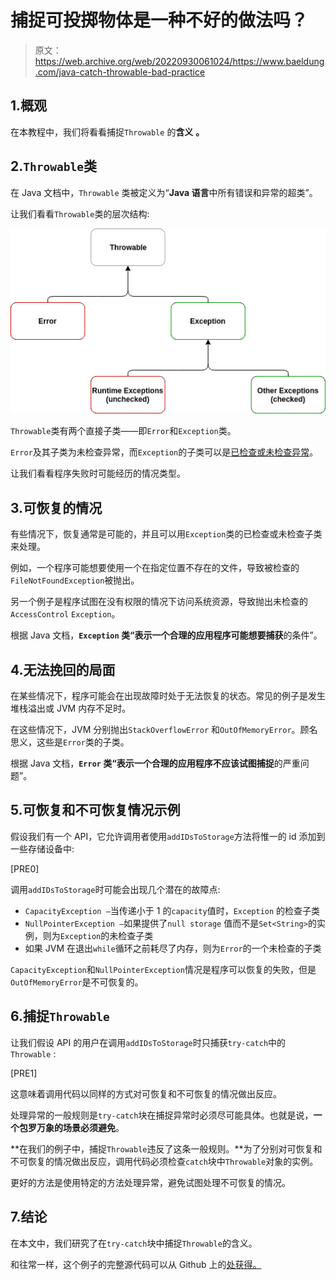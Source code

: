 # 捕捉可投掷物体是一种不好的做法吗？

> 原文：<https://web.archive.org/web/20220930061024/https://www.baeldung.com/java-catch-throwable-bad-practice>

## 1.概观

在本教程中，我们将看看捕捉`Throwable` 的**含义** **。**

## 2.`Throwable`类

在 Java 文档中，`Throwable` 类被定义为“**Java 语言**中所有错误和异常的超类”。

让我们看看`Throwable`类的层次结构:

[![](img/6f1adaf3c28e29a860313736ad7dfab9.png)](/web/20220720104416/https://www.baeldung.com/wp-content/uploads/2019/11/Throwable-3.png)

`Throwable`类有两个直接子类——即`Error`和`Exception`类。

`Error`及其子类为未检查异常，而`Exception`的子类可以是[已检查或未检查异常](/web/20220720104416/https://www.baeldung.com/java-exceptions)。

让我们看看程序失败时可能经历的情况类型。

## 3.可恢复的情况

有些情况下，恢复通常是可能的，并且可以用`Exception`类的已检查或未检查子类来处理。

例如，一个程序可能想要使用一个在指定位置不存在的文件，导致被检查的`FileNotFoundException`被抛出。

另一个例子是程序试图在没有权限的情况下访问系统资源，导致抛出未检查的`AccessControl` `Exception`。

根据 Java 文档，**`Exception` 类“表示一个合理的应用程序可能想要捕获**的条件”。

## 4.无法挽回的局面

在某些情况下，程序可能会在出现故障时处于无法恢复的状态。常见的例子是发生堆栈溢出或 JVM 内存不足时。

在这些情况下，JVM 分别抛出`StackOverflowError` 和`OutOfMemoryError`。顾名思义，这些是`Error`类的子类。

根据 Java 文档，**`Error` 类“表示一个合理的应用程序不应该试图捕捉**的严重问题”。

## 5.可恢复和不可恢复情况示例

假设我们有一个 API，它允许调用者使用`addIDsToStorage`方法将惟一的 id 添加到一些存储设备中:

[PRE0]

调用`addIDsToStorage`时可能会出现几个潜在的故障点:

*   `CapacityException –`当传递小于 1 的`capacity`值时，`Exception` 的检查子类
*   `NullPointerException –`如果提供了`null storage` 值而不是`Set<String>`的实例，则为`Exception`的未检查子类
*   如果 JVM 在退出`while`循环之前耗尽了内存，则为`Error`的一个未检查的子类

`CapacityException`和`NullPointerException`情况是程序可以恢复的失败，但是`OutOfMemoryError`是不可恢复的。

## 6.捕捉`Throwable`

让我们假设 API 的用户在调用`addIDsToStorage`时只捕获`try-catch`中的`Throwable` :

[PRE1]

这意味着调用代码以同样的方式对可恢复和不可恢复的情况做出反应。

处理异常的一般规则是`try-catch`块在捕捉异常时必须尽可能具体。也就是说，**一个包罗万象的场景必须避免**。

**在我们的例子中，捕捉`Throwable`违反了这条一般规则。**为了分别对可恢复和不可恢复的情况做出反应，调用代码必须检查`catch`块中`Throwable`对象的实例。

更好的方法是使用特定的方法处理异常，避免试图处理不可恢复的情况。

## 7.结论

在本文中，我们研究了在`try-catch`块中捕捉`Throwable`的含义。

和往常一样，这个例子的完整源代码可以从 Github 上的[处获得。](https://web.archive.org/web/20220720104416/https://github.com/eugenp/tutorials/tree/master/core-java-modules/core-java-exceptions-2)